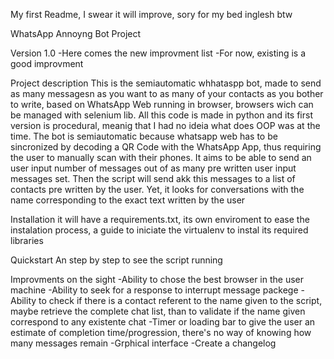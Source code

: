 My first Readme, I swear it will improve, sory for my bed inglesh btw

WhatsApp Annoyng Bot Project

Version 1.0
	-Here comes the new improvment list
	-For now, existing is a good improvment

Project description
	This is the semiautomatic whhataspp bot, made to send as many messagesn as you want to as many of your contacts as you bother to write, based on WhatsApp Web running in browser, browsers wich can be managed with selenium lib.
	All this code is made in python and its first version is procedural, meanig that I had no ideia what does OOP was at the time.
	The bot is semiautomatic because whatsapp web has to be sincronized by decoding a QR Code with the WhatsApp App, thus requiring the user to manually scan with their phones.
	It aims to be able to send an user input number of messages out of as many pre written user input messages set. Then the script will send akk this messages to a list of contacts pre written by the user. Yet, it looks for conversations with the name corresponding to the exact text written by the user


Installation
	it will have a requirements.txt, its own enviroment to ease the instalation process, a guide to iniciate the virtualenv to instal its required libraries 

Quickstart
	An step by step to see the script running

Improvments on the sight
	-Ability to chose the best browser in the user machine
	-Ability to seek for a response to interrupt message packege
	-Ability to check if there is a contact referent to the name given to the script, maybe retrieve the complete chat list, than to validate if the name given correspond to any existente chat
	-Timer or loading bar to give the user an estimate of completion time/progression, there's no way of knowing how many messages remain
	-Grphical interface
	-Create a changelog
	
